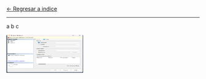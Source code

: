 [← Regresar a indice](../../README.md) <br>

---
a
b
c

<img src="../../imagenes/01-restore-database/restore database.png" width="200" height="100">